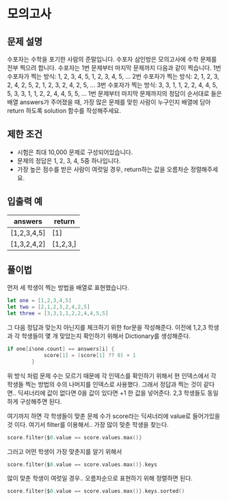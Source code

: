 # 모의고사

## 문제 설명
수포자는 수학을 포기한 사람의 준말입니다. 수포자 삼인방은 모의고사에 수학 문제를 전부 찍으려 합니다. 수포자는 1번 문제부터 마지막 문제까지 다음과 같이 찍습니다.
1번 수포자가 찍는 방식: 1, 2, 3, 4, 5, 1, 2, 3, 4, 5, ...
2번 수포자가 찍는 방식: 2, 1, 2, 3, 2, 4, 2, 5, 2, 1, 2, 3, 2, 4, 2, 5, ...
3번 수포자가 찍는 방식: 3, 3, 1, 1, 2, 2, 4, 4, 5, 5, 3, 3, 1, 1, 2, 2, 4, 4, 5, 5, ...
1번 문제부터 마지막 문제까지의 정답이 순서대로 들은 배열 answers가 주어졌을 때, 가장 많은 문제를 맞힌 사람이 누구인지 배열에 담아 return 하도록 solution 함수를 작성해주세요.

## 제한 조건
- 시험은 최대 10,000 문제로 구성되어있습니다.
- 문제의 정답은 1, 2, 3, 4, 5중 하나입니다.
- 가장 높은 점수를 받은 사람이 여럿일 경우, return하는 값을 오름차순 정렬해주세요.

## 입출력 예
| answers | return |
|---|---|
| [1,2,3,4,5] | [1] |
| [1,3,2,4,2] | [1,2,3,] |

## 풀이법
먼저 세 학생이  찍는 방법을 배열로 표현했습니다.
```swift
let one = [1,2,3,4,5]
let two = [2,1,2,3,2,4,2,5]
let three = [3,3,1,1,2,2,4,4,5,5]
```
그 다음 정답과 맞는지 아닌지를 체크하기 위한 for문을 작성해준다.
이전에 1,2,3 학생과 각 학생들이 몇 개 맞았는지 확인하기 위해서 Dictionary를 생성해준다.
```swift
if one[i%one.count] == answers[i] {
            score[1] = (score[1] ?? 0) + 1
        }
```
위 방식 처럼 문제 수는 모르기 때문에 각 인덱스를 확인하기 위해서 현 인덱스에서 각 학생들 찍는 방법의 수의 나머지를
인덱스로 사용했다.
그래서 정답과 찍는 것이 같다면..
딕셔너리에 값이 없다면 0을 값이 있다면 +1 한 값을 넣어준다. 
2,3 학생들도 동일하게 구성해주면 된다.

여기까지 하면 각 학생들이 맞춘 문제 수가 score라는 딕셔너리에 value로 들어가있을 것 이다.
여기서 filter를 이용해서.. 가장 많이 맞춘 학생을 찾는다.
```swift
score.filter{$0.value == score.values.max()}
```
그러고 어떤 학생이 가장 맞춘지를 알기 위해서
```swift
score.filter{$0.value == score.values.max()}.keys
```
많이 맞춘 학생이 여럿일 경우.. 오름차순으로 표현하기 위해 정렬하면 된다.
```swift
score.filter{$0.value == score.values.max()}.keys.sorted()
```
